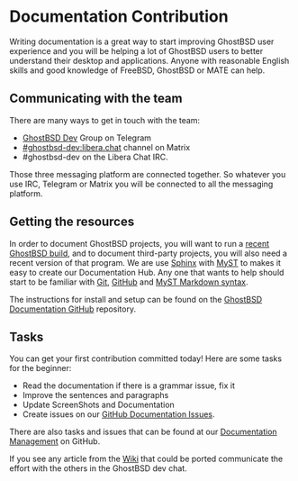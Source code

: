 <h1>Documentation Contribution</h1>

Writing documentation is a great way to start improving GhostBSD user experience and you will be helping a lot of GhostBSD users to better understand their desktop and applications. Anyone with reasonable English skills and good knowledge of FreeBSD, GhostBSD or MATE can help.

## Communicating with the team

There are many ways to get in touch with the team:
* [GhostBSD Dev](https://t.me/ghostbsd_dev) Group on Telegram
* [#ghostbsd-dev:libera.chat](https://app.element.io/#/room/#ghostbsd-dev:libera.chat) channel on Matrix
* #ghostbsd-dev on the Libera Chat IRC.

Those three messaging platform are connected together. So whatever you use IRC, Telegram or Matrix you will be connected to all the messaging platform.

## Getting the resources

In order to document GhostBSD projects, you will want to run a [recent GhostBSD build](https://www.ghostbsd.org/download#latest_builds), and to document third-party projects, you will also need a recent version of that program. We are use [Sphinx](https://www.sphinx-doc.org) with [MyST](https://myst-parser.readthedocs.io) to makes it easy to create our Documentation Hub. Any one that wants to help should start to be familiar with [Git](getting-started.md#knowing-how-to-use-git), [GitHub](getting-started.md#knowing-how-to-use-github) and [MyST Markdown syntax](https://myst-parser.readthedocs.io/en/latest/intro.html).

The instructions for install and setup can be found on the  [GhostBSD Documentation GitHub](https://github.com/ghostbsd/documentation#local-development-server) repository.

## Tasks

You can get your first contribution committed today! Here are some tasks for the beginner:
* Read the documentation if there is a grammar issue, fix it
* Improve the sentences and paragraphs
* Update ScreenShots and Documentation
* Create issues on our  [GitHub Documentation Issues](https://github.com/ghostbsd/documentation/issues/new).

There are also tasks and issues that can be found at our [Documentation Management](https://github.com/orgs/ghostbsd/projects/5) on GitHub.

If you see any article from the [Wiki](https://wiki.ghostbsd.org/) that could be ported communicate the effort with the others in the GhostBSD dev chat.
